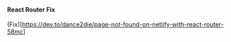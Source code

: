 #### React Router Fix

(Fix)[https://dev.to/dance2die/page-not-found-on-netlify-with-react-router-58mc]

